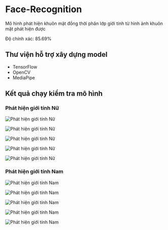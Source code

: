 # Face-Recognition
Mô hình phát hiện khuôn mặt đồng thời phân lớp giới tính từ hình ảnh khuôn mặt phát hiện được

Độ chính xác: 85.69%

## Thư viện hỗ trợ xây dựng model
- TensorFlow
- OpenCV
- MediaPipe

## Kết quả chạy kiểm tra mô hình
### Phát hiện giới tính Nữ
![Phát hiện giới tính Nữ](./Output/output_f_1.png)

![Phát hiện giới tính Nữ](./Output/output_f_2.png)

![Phát hiện giới tính Nữ](./Output/output_f_3.png)

![Phát hiện giới tính Nữ](./Output/output_f_4.png)

![Phát hiện giới tính Nữ](./Output/output_f_5.png)

### Phát hiện giới tính Nam
![Phát hiện giới tính Nam](./Output/output_m_1.png)

![Phát hiện giới tính Nam](./Output/output_m_2.png)

![Phát hiện giới tính Nam](./Output/output_m_3.png)

![Phát hiện giới tính Nam](./Output/output_m_4.png)

![Phát hiện giới tính Nam](./Output/output_m_5.png)
